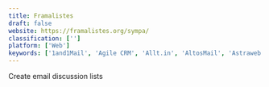 ```yaml
---
title: Framalistes
draft: false 
website: https://framalistes.org/sympa/
classification: ['']
platform: ['Web']
keywords: ['1and1Mail', 'Agile CRM', 'Allt.in', 'AltosMail', 'Astraweb', 'Basecamp', 'Fleep', 'FreeLists', 'Glip', 'GroupSpaces', 'Groups.io', 'Mailman', 'Meetup', 'Mighty Networks', 'OpenSports', 'Unison by Rotunda Software', 'Usenet.net', 'Wiggio', 'Yahoo! Groups', 'shiftmail']
---
```

Create email discussion lists